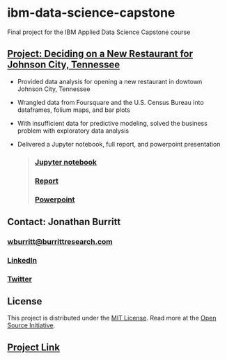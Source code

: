 # ibm-data-science-capstone
Final project for the IBM Applied Data Science Capstone course

## [Project: Deciding on a New Restaurant for Johnson City, Tennessee](https://github.com/burrittresearch/IBM_Coursera_Capstone 'Project')

* Provided data analysis for opening a new restaurant in dowtown Johnson City, Tennessee
* Wrangled data from Foursquare and the U.S. Census Bureau into dataframes, folium maps, and bar plots
* With insufficient data for predictive modeling, solved the business problem with exploratory data analysis
* Delivered a Jupyter notebook, full report, and powerpoint presentation
    
    > ### [Jupyter notebook](https://github.com/burrittresearch/IBM_Coursera_Capstone/blob/master/capstone_project_report_jb_wk2.pdf 'Notebook')
    > ### [Report](https://github.com/burrittresearch/IBM_Coursera_Capstone/blob/master/capstone_project_neigh_wk2_jb.ipynb 'Report')
    > ### [Powerpoint](https://github.com/burrittresearch/IBM_Coursera_Capstone/blob/master/capstone_project_presentation_jb_wk2.pdf 'Presentation')

## Contact: Jonathan Burritt    

### [wburritt@burrittresearch.com](mailto:wburritt@burrittresearch.com)
### [LinkedIn](https://www.linkedin.com/in/burrittresearch/ "Burritt Research LinkedIn")
### [Twitter](https://twitter.com/burrittresearch/ "Burritt Research Twitter")

## License
This project is distributed under the [MIT License](https://github.com/burrittresearch/ibm-data-science-capstone/blob/master/LICENSE.md 'MIT License'). Read more at the [Open Source Initiative](https://opensource.org/licenses/MIT 'Open Source Initiative').


## [Project Link](https://github.com/burrittresearch/IBM_Coursera_Capstone 'Project')

